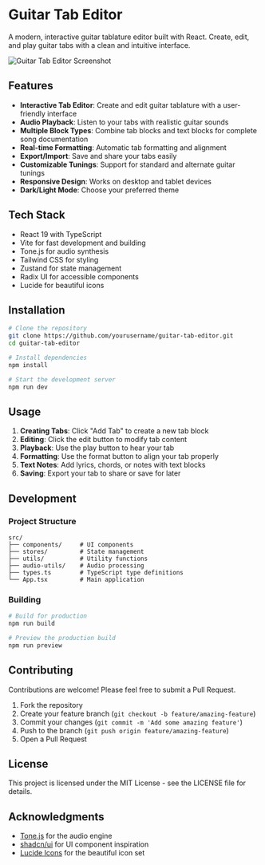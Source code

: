 # Guitar Tab Editor

A modern, interactive guitar tablature editor built with React. Create, edit, and play guitar tabs with a clean and intuitive interface.

![Guitar Tab Editor Screenshot](https://placeholder-for-screenshot.com)

## Features

- **Interactive Tab Editor**: Create and edit guitar tablature with a user-friendly interface
- **Audio Playback**: Listen to your tabs with realistic guitar sounds
- **Multiple Block Types**: Combine tab blocks and text blocks for complete song documentation
- **Real-time Formatting**: Automatic tab formatting and alignment
- **Export/Import**: Save and share your tabs easily
- **Customizable Tunings**: Support for standard and alternate guitar tunings
- **Responsive Design**: Works on desktop and tablet devices
- **Dark/Light Mode**: Choose your preferred theme

## Tech Stack

- React 19 with TypeScript
- Vite for fast development and building
- Tone.js for audio synthesis
- Tailwind CSS for styling
- Zustand for state management
- Radix UI for accessible components
- Lucide for beautiful icons

## Installation

```bash
# Clone the repository
git clone https://github.com/yourusername/guitar-tab-editor.git
cd guitar-tab-editor

# Install dependencies
npm install

# Start the development server
npm run dev
```

## Usage

1. **Creating Tabs**: Click "Add Tab" to create a new tab block
2. **Editing**: Click the edit button to modify tab content
3. **Playback**: Use the play button to hear your tab
4. **Formatting**: Use the format button to align your tab properly
5. **Text Notes**: Add lyrics, chords, or notes with text blocks
6. **Saving**: Export your tab to share or save for later

## Development

### Project Structure

```
src/
├── components/     # UI components
├── stores/         # State management
├── utils/          # Utility functions
├── audio-utils/    # Audio processing
├── types.ts        # TypeScript type definitions
└── App.tsx         # Main application
```

### Building

```bash
# Build for production
npm run build

# Preview the production build
npm run preview
```

## Contributing

Contributions are welcome! Please feel free to submit a Pull Request.

1. Fork the repository
2. Create your feature branch (`git checkout -b feature/amazing-feature`)
3. Commit your changes (`git commit -m 'Add some amazing feature'`)
4. Push to the branch (`git push origin feature/amazing-feature`)
5. Open a Pull Request

## License

This project is licensed under the MIT License - see the LICENSE file for details.

## Acknowledgments

- [Tone.js](https://tonejs.github.io/) for the audio engine
- [shadcn/ui](https://ui.shadcn.com/) for UI component inspiration
- [Lucide Icons](https://lucide.dev/) for the beautiful icon set
